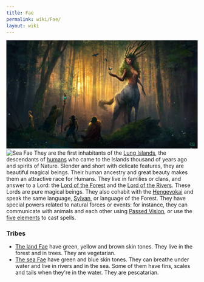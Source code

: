```yaml
---
title: Fae
permalink: wiki/Fae/
layout: wiki
---
```


![Land Fae](Spirit_Folk_of_the_Forest_(Land).jpg "fig:Land Fae") ![Sea
Fae](Spirit_Folk_of_the_Sea.png "fig:Sea Fae") They are the first
inhabitants of the [Lung Islands](/wiki/Moromah_Island "wikilink"), the
descendants of [humans](humans "wikilink") who came to the Islands
thousand of years ago and spirits of Nature. Slender and short with
delicate features, they are beautiful magical beings. Their human
ancestry and great beauty makes them an attractive race for Humans. They
live in families or clans, and answer to a Lord: the [Lord of the
Forest](/wiki/Lord_of_the_Forest "wikilink") and the [Lord of the
Rivers](/wiki/Lord_of_the_Rivers "wikilink"). These Lords are pure magical
beings. They also cohabit with the [Hengeyokai](/wiki/Hengeyokai "wikilink")
and speak the same language, [Sylvan](/wiki/Sylvan "wikilink"), or language of
the Forest. They have special powers related to natural forces or
events: for instance, they can communicate with animals and each other
using [Passed Vision](/wiki/Passed_Vision "wikilink"), or use the [five
elements](/wiki/Five_Elements "wikilink") to cast spells.

### Tribes

-   [The land Fae](/wiki/Land_Fae "wikilink") have green, yellow and brown
    skin tones. They live in the forest and in trees. They are
    vegetarian.
-   [The sea Fae](/wiki/Sea_Fae "wikilink") have green and blue skin tones.
    They can breathe under water and live in rivers and in the sea. Some
    of them have fins, scales and tails when they're in the water. They
    are pescatarian.
